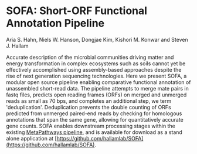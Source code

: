 # SOFA: Short-ORF Functional Annotation Pipeline

Aria S. Hahn, Niels W. Hanson, Dongjae Kim, Kishori M. Konwar and Steven J. Hallam

Accurate description of the microbial communities driving matter and energy transformation in complex ecosystems such as soils cannot yet be effectively accomplished using assembly-based approaches despite the rise of next generation sequencing technologies. Here we present SOFA, a modular open source pipeline enabling comparative functional annotation of unassembled short-read data.  The pipeline attempts to merge mate pairs in fastq files, predicts open reading frames (ORFs) on merged and unmerged reads as small as 70 bps, and completes an additional step, we term 'deduplication'. Deduplication prevents the double counting of ORFs predicted from unmerged paired-end reads by checking for homologous annotations that span the same gene, allowing for quantitatively accurate gene counts. SOFA enables downstream processing stages within the existing [MetaPathways pipeline](https://github.com/hallamlab/MetaPathways2), and is available for download as a stand alone application at [https://github.com/hallamlab/SOFA](https://github.com/hallamlab/SOFA).
